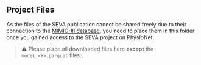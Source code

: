 ## Project Files

As the files of the SEVA publication cannot be shared freely due to their connection to the [MIMIC-III database](https://physionet.org/content/mimiciii/1.4/), you need to place them in this folder once you gained access to the SEVA project on PhysioNet.

> ⚠️ Please place all downloaded files here **except** the `model_<X>.parquet` files.